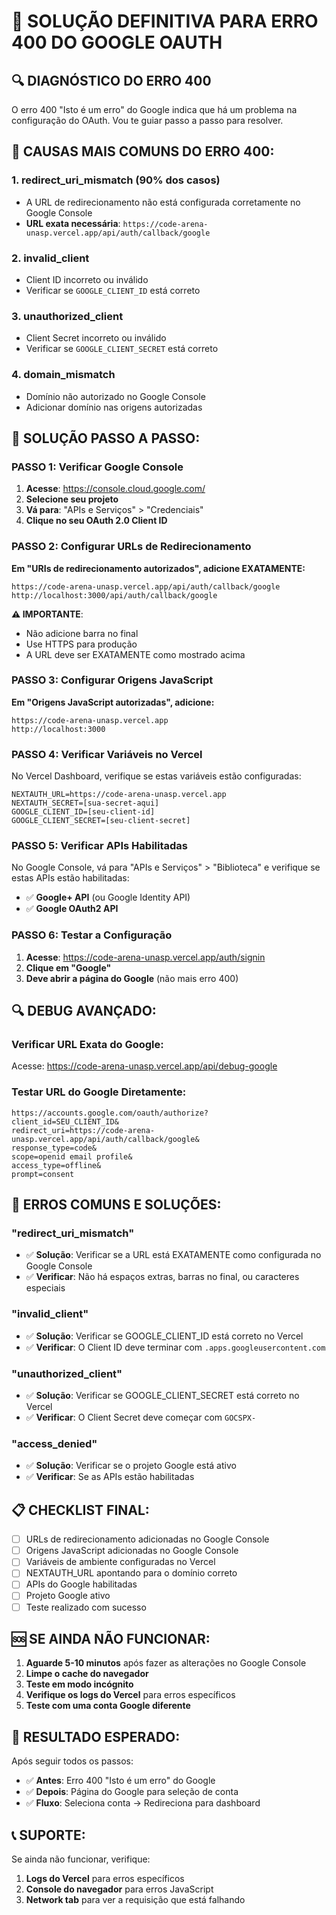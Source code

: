 # 🚨 SOLUÇÃO DEFINITIVA PARA ERRO 400 DO GOOGLE OAUTH

## 🔍 **DIAGNÓSTICO DO ERRO 400**

O erro 400 "Isto é um erro" do Google indica que há um problema na configuração do OAuth. Vou te guiar passo a passo para resolver.

## 🎯 **CAUSAS MAIS COMUNS DO ERRO 400:**

### 1. **redirect_uri_mismatch** (90% dos casos)
- A URL de redirecionamento não está configurada corretamente no Google Console
- **URL exata necessária**: `https://code-arena-unasp.vercel.app/api/auth/callback/google`

### 2. **invalid_client** 
- Client ID incorreto ou inválido
- Verificar se `GOOGLE_CLIENT_ID` está correto

### 3. **unauthorized_client**
- Client Secret incorreto ou inválido  
- Verificar se `GOOGLE_CLIENT_SECRET` está correto

### 4. **domain_mismatch**
- Domínio não autorizado no Google Console
- Adicionar domínio nas origens autorizadas

## 🔧 **SOLUÇÃO PASSO A PASSO:**

### **PASSO 1: Verificar Google Console**

1. **Acesse**: https://console.cloud.google.com/
2. **Selecione seu projeto**
3. **Vá para**: "APIs e Serviços" > "Credenciais"
4. **Clique no seu OAuth 2.0 Client ID**

### **PASSO 2: Configurar URLs de Redirecionamento**

**Em "URIs de redirecionamento autorizados", adicione EXATAMENTE:**
```
https://code-arena-unasp.vercel.app/api/auth/callback/google
http://localhost:3000/api/auth/callback/google
```

**⚠️ IMPORTANTE**: 
- Não adicione barra no final
- Use HTTPS para produção
- A URL deve ser EXATAMENTE como mostrado acima

### **PASSO 3: Configurar Origens JavaScript**

**Em "Origens JavaScript autorizadas", adicione:**
```
https://code-arena-unasp.vercel.app
http://localhost:3000
```

### **PASSO 4: Verificar Variáveis no Vercel**

No Vercel Dashboard, verifique se estas variáveis estão configuradas:

```env
NEXTAUTH_URL=https://code-arena-unasp.vercel.app
NEXTAUTH_SECRET=[sua-secret-aqui]
GOOGLE_CLIENT_ID=[seu-client-id]
GOOGLE_CLIENT_SECRET=[seu-client-secret]
```

### **PASSO 5: Verificar APIs Habilitadas**

No Google Console, vá para "APIs e Serviços" > "Biblioteca" e verifique se estas APIs estão habilitadas:

- ✅ **Google+ API** (ou Google Identity API)
- ✅ **Google OAuth2 API**

### **PASSO 6: Testar a Configuração**

1. **Acesse**: https://code-arena-unasp.vercel.app/auth/signin
2. **Clique em "Google"**
3. **Deve abrir a página do Google** (não mais erro 400)

## 🔍 **DEBUG AVANÇADO:**

### **Verificar URL Exata do Google:**
Acesse: https://code-arena-unasp.vercel.app/api/debug-google

### **Testar URL do Google Diretamente:**
```
https://accounts.google.com/oauth/authorize?
client_id=SEU_CLIENT_ID&
redirect_uri=https://code-arena-unasp.vercel.app/api/auth/callback/google&
response_type=code&
scope=openid email profile&
access_type=offline&
prompt=consent
```

## 🚨 **ERROS COMUNS E SOLUÇÕES:**

### **"redirect_uri_mismatch"**
- ✅ **Solução**: Verificar se a URL está EXATAMENTE como configurada no Google Console
- ✅ **Verificar**: Não há espaços extras, barras no final, ou caracteres especiais

### **"invalid_client"**
- ✅ **Solução**: Verificar se GOOGLE_CLIENT_ID está correto no Vercel
- ✅ **Verificar**: O Client ID deve terminar com `.apps.googleusercontent.com`

### **"unauthorized_client"**
- ✅ **Solução**: Verificar se GOOGLE_CLIENT_SECRET está correto no Vercel
- ✅ **Verificar**: O Client Secret deve começar com `GOCSPX-`

### **"access_denied"**
- ✅ **Solução**: Verificar se o projeto Google está ativo
- ✅ **Verificar**: Se as APIs estão habilitadas

## 📋 **CHECKLIST FINAL:**

- [ ] URLs de redirecionamento adicionadas no Google Console
- [ ] Origens JavaScript adicionadas no Google Console  
- [ ] Variáveis de ambiente configuradas no Vercel
- [ ] NEXTAUTH_URL apontando para o domínio correto
- [ ] APIs do Google habilitadas
- [ ] Projeto Google ativo
- [ ] Teste realizado com sucesso

## 🆘 **SE AINDA NÃO FUNCIONAR:**

1. **Aguarde 5-10 minutos** após fazer as alterações no Google Console
2. **Limpe o cache do navegador**
3. **Teste em modo incógnito**
4. **Verifique os logs do Vercel** para erros específicos
5. **Teste com uma conta Google diferente**

## 🎯 **RESULTADO ESPERADO:**

Após seguir todos os passos:
- ✅ **Antes**: Erro 400 "Isto é um erro" do Google
- ✅ **Depois**: Página do Google para seleção de conta
- ✅ **Fluxo**: Seleciona conta → Redireciona para dashboard

## 📞 **SUPORTE:**

Se ainda não funcionar, verifique:
1. **Logs do Vercel** para erros específicos
2. **Console do navegador** para erros JavaScript
3. **Network tab** para ver a requisição que está falhando
